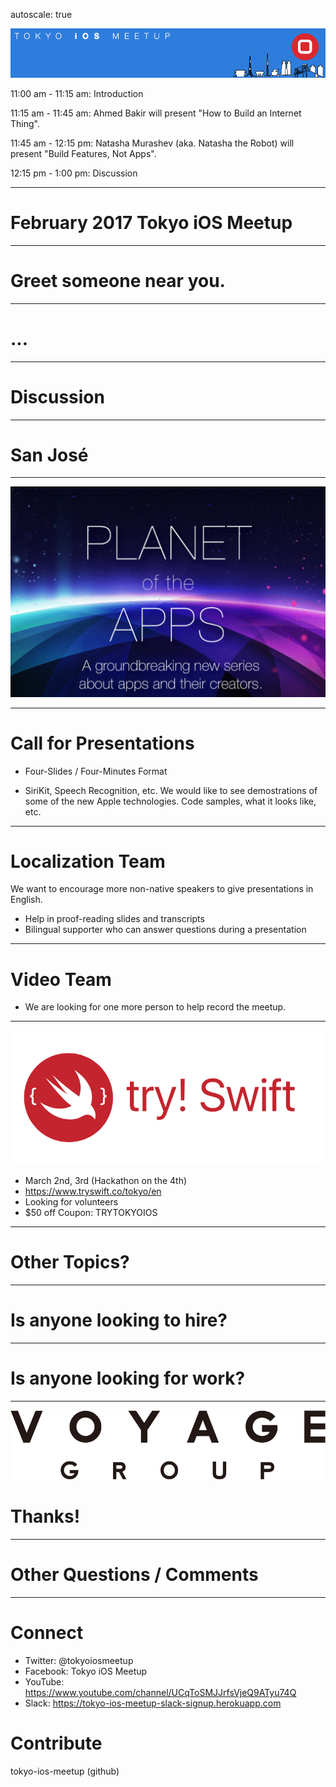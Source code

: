 autoscale: true

![inline](logo.png)

11:00 am - 11:15 am: Introduction 

11:15 am - 11:45 am: Ahmed Bakir will present "How to Build an Internet Thing".

11:45 am - 12:15 pm: Natasha Murashev (aka. Natasha the Robot) will present "Build Features, Not Apps".

12:15 pm - 1:00 pm: Discussion

---

# February 2017 Tokyo iOS Meetup

---

# Greet someone near you.

---

# ...

---

# Discussion

---

# San José

---

![fit](planet-of-the-apps.png)

---
# Call for Presentations

- Four-Slides / Four-Minutes Format

- SiriKit, Speech Recognition, etc.  We would like to see demostrations of some of the new Apple technologies.  Code samples, what it looks like, etc.

---

# Localization Team

We want to encourage more non-native speakers to give presentations in English.

- Help in proof-reading slides and transcripts
- Bilingual supporter who can answer questions during a presentation

---

# Video Team

- We are looking for one more person to help record the meetup.

---
![inline 100%](tryswift-logo.png)

- March 2nd, 3rd (Hackathon on the 4th)
- https://www.tryswift.co/tokyo/en
- Looking for volunteers
- $50 off Coupon: TRYTOKYOIOS

---

# Other Topics?

---

# Is anyone looking to hire?

---

# Is anyone looking for work?

---

![inline 100%](voyage-group-logo.png)

# Thanks!

---

# Other Questions / Comments

---

# Connect

- Twitter: @tokyoiosmeetup
- Facebook: Tokyo iOS Meetup
- YouTube: https://www.youtube.com/channel/UCqToSMJJrfsVjeQ9ATyu74Q
- Slack: https://tokyo-ios-meetup-slack-signup.herokuapp.com

# Contribute

tokyo-ios-meetup (github)